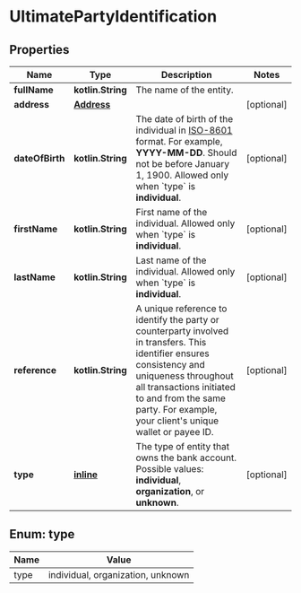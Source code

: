 
# UltimatePartyIdentification

## Properties
Name | Type | Description | Notes
------------ | ------------- | ------------- | -------------
**fullName** | **kotlin.String** | The name of the entity. | 
**address** | [**Address**](Address.md) |  |  [optional]
**dateOfBirth** | **kotlin.String** | The date of birth of the individual in [ISO-8601](https://www.w3.org/TR/NOTE-datetime) format. For example, **YYYY-MM-DD**. Should not be before January 1, 1900.  Allowed only when &#x60;type&#x60; is **individual**. |  [optional]
**firstName** | **kotlin.String** | First name of the individual.  Allowed only when &#x60;type&#x60; is **individual**. |  [optional]
**lastName** | **kotlin.String** | Last name of the individual.  Allowed only when &#x60;type&#x60; is **individual**. |  [optional]
**reference** | **kotlin.String** | A unique reference to identify the party or counterparty involved in transfers. This identifier ensures consistency and uniqueness throughout all transactions initiated to and from the same party. For example, your client&#39;s unique wallet or payee ID. |  [optional]
**type** | [**inline**](#Type) | The type of entity that owns the bank account.   Possible values: **individual**, **organization**, or **unknown**. |  [optional]


<a name="Type"></a>
## Enum: type
Name | Value
---- | -----
type | individual, organization, unknown



